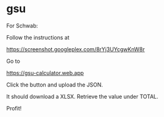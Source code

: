 # gsu

For Schwab:

Follow the instructions at

https://screenshot.googleplex.com/8rYj3UYcgwKnW8r

Go to 

https://gsu-calculator.web.app

Click the button and upload the JSON.

It should download a XLSX. Retrieve the value under TOTAL.

Profit!
